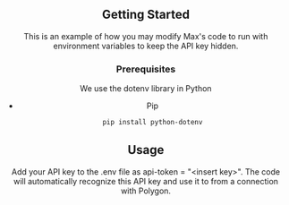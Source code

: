<div align="center">

<!-- GETTING STARTED -->
## Getting Started

This is an example of how you may modify Max's code to run with environment variables to keep the API key hidden.

### Prerequisites

We use the dotenv library in Python
* Pip
  ```sh
  pip install python-dotenv
  ```





<!-- USAGE EXAMPLES -->
## Usage

Add your API key to the .env file as api-token = "\<insert key>". The code will automatically recognize this API key and use it to from a connection with Polygon.



